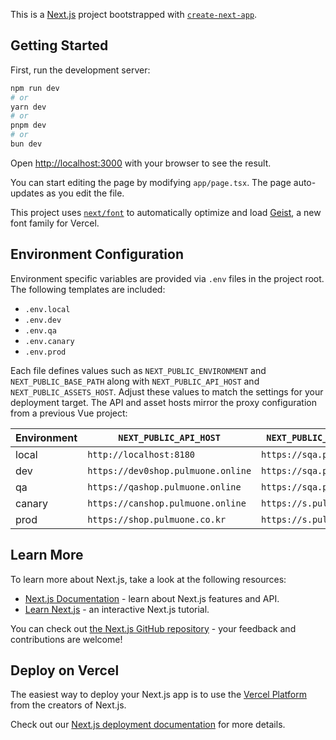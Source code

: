 This is a [Next.js](https://nextjs.org) project bootstrapped with [`create-next-app`](https://nextjs.org/docs/app/api-reference/cli/create-next-app).

## Getting Started

First, run the development server:

```bash
npm run dev
# or
yarn dev
# or
pnpm dev
# or
bun dev
```

Open [http://localhost:3000](http://localhost:3000) with your browser to see the result.

You can start editing the page by modifying `app/page.tsx`. The page auto-updates as you edit the file.

This project uses [`next/font`](https://nextjs.org/docs/app/building-your-application/optimizing/fonts) to automatically optimize and load [Geist](https://vercel.com/font), a new font family for Vercel.

## Environment Configuration

Environment specific variables are provided via `.env` files in the project
root. The following templates are included:

- `.env.local`
- `.env.dev`
- `.env.qa`
- `.env.canary`
- `.env.prod`

Each file defines values such as `NEXT_PUBLIC_ENVIRONMENT` and
`NEXT_PUBLIC_BASE_PATH` along with `NEXT_PUBLIC_API_HOST` and
`NEXT_PUBLIC_ASSETS_HOST`. Adjust these values to match the settings for your
deployment target. The API and asset hosts mirror the proxy configuration from
a previous Vue project:

| Environment | `NEXT_PUBLIC_API_HOST` | `NEXT_PUBLIC_ASSETS_HOST` |
|-------------|-----------------------|---------------------------|
| local       | `http://localhost:8180` | `https://sqa.pulmuone.app/` |
| dev         | `https://dev0shop.pulmuone.online` | `https://sqa.pulmuone.app/` |
| qa          | `https://qashop.pulmuone.online` | `https://sqa.pulmuone.app/` |
| canary      | `https://canshop.pulmuone.online` | `https://s.pulmuone.app/` |
| prod        | `https://shop.pulmuone.co.kr` | `https://s.pulmuone.app/` |

## Learn More

To learn more about Next.js, take a look at the following resources:

- [Next.js Documentation](https://nextjs.org/docs) - learn about Next.js features and API.
- [Learn Next.js](https://nextjs.org/learn) - an interactive Next.js tutorial.

You can check out [the Next.js GitHub repository](https://github.com/vercel/next.js) - your feedback and contributions are welcome!

## Deploy on Vercel

The easiest way to deploy your Next.js app is to use the [Vercel Platform](https://vercel.com/new?utm_medium=default-template&filter=next.js&utm_source=create-next-app&utm_campaign=create-next-app-readme) from the creators of Next.js.

Check out our [Next.js deployment documentation](https://nextjs.org/docs/app/building-your-application/deploying) for more details.
